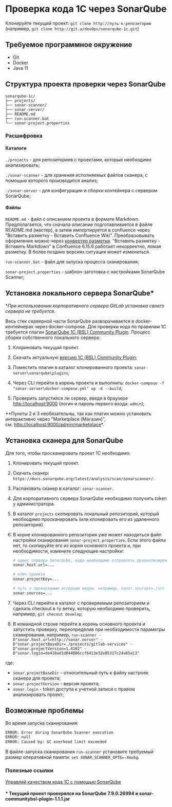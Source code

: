 # Проверка кода 1С через SonarQube

Клонируйте текущий проект:
`git clone http://путь-к-репозиторию` (например, `git clone http://git.a/devOps/sonarqube-1c.git`)

## Требуемое программное окружение

* Git
* Docker
* Java 11

## Структура проекта проверки через SonarQube

```text
sonarqube-1c/
├── projects/
├── sonar-scanner/
├── sonar-server/
├── README.md
├── run-scanner.bat
└── sonar-project.properties
```

### Расшифровка

#### Каталоги

`./projects` - для репозиториев с проектами, которые необходимо анализировать;

`./sonar-scanner` - для хранения исполняемых файлов сканера, с помощью которого производится анализ;

`./sonar-server` - для конфигурации и сборки контейнера с сервером SonarQube;

#### Файлы

`README.md` - файл с описанием проекта в формате Markdown. Предполагается, что сначала описание подготавливается в файле README.md (мастер), а затем импортируется в confluence через "Вставить разметку -  Вставить Confluence Wiki". Преобразовывать оформление можно через [конвертер разметки](http://chunpu.github.io/markdown2confluence/browser/). "Вставить разметку - Вставить Markdown" в Confluence 6.15.6 работает некорректно, ломая разметку. В более поздних версиях ситуация может измениться.

`run-scanner.bat` - файл для запуска процесса сканирования;

`sonar-project.properties` - шаблон-заготовка с настройками SonarQube Scanner;

## Установка локального сервера SonarQube*

**При использовании корпоративного сервера GitLab установка своего сервера не требуется*.

Весь стек серверной части SonarQube разворачивается в docker-контейнерах через docker-compose. Для проверки кода по правилам 1С требуется плагин [SonarQube 1C (BSL) Community Plugin](https://1c-syntax.github.io/sonar-bsl-plugin-community/). Процесс сборки собственного локального сервера:

1. Клориновать текущий проект.

2. Скачать актуальную [версию 1C (BSL) Community Plugin](https://github.com/1c-syntax/sonar-bsl-plugin-community/releases);

3. Поместить плагин в каталог клонированного проекта: `sonar-server\sonarqube\plugins`;

4. Через CLI перейти в корень проекта и выполнить: `docker-compose -f "sonar-server\docker-compose.yml" up -d --build`;

5. Проверить запустился ли сервер, введя в браузере <http://localhost:9000> (логин и пароль первого входа: `admin`);

**Пункты 2 и 3 необязательны, так как плагин можно установить интерактивно через "Marketplace (Магазин)", см. <http://localhost:9000/admin/marketplace>*.

## Установка сканера для SonarQube

Для того, чтобы просканировать проект 1С необходимо:

1. Клонировать текущий проект.

2. Скачать сканер: `https://docs.sonarqube.org/latest/analysis/scan/sonarscanner/`.

3. Распаковать сканер в каталог: `sonar-scanner`.

4. Для корпоративного сервера SonarQube необходимо получить token у администратора.

5. В каталог `projects` скопировать локальный репозиторий, который необходимо просканировать (или клонировать его из удаленного репозитория).

6. В корне клонированного репозитория уже может находиться файл настройки сканирования `sonar-project.properties`. Если этого файла нет, то скопируйте его из корня основного проекта и, при необходимости, измените следующие настройки:

    ```bash
    # адрес сервера SonarQube, куда необходимо отправлять проанализированные данные
    sonar.host.url=...

    # ключ проекта
    sonar.projectKey=...

    # путь к проверяемым исходным кодам, например, sonar.sources=./src или sonar.sources=./src/config
    sonar.sources=...
    ```

7. Через CLI перейти в каталог с проверяемым репозиторием и сделать checkout в ту ветку, которую необходимо проверить, например, `git checout develop`;

8. В командной строке перейти в корень основного проекта и запустить проверку, переопределив при необходимости параметры сканирования, например, `run-scanner -D"sonar.host.url=http://sonar.server" -D"sonar.projectBaseDir=./projects/gitlab-services" -D"sonar.projectVersion=1.4102" -D"sonar.login=de410ad1d044086ccf6413e32e05317c24a85a13"`

где:

* `sonar.projectBaseDir` - относительный путь к файлу настроек сканера для проекта;
* `sonar.projectVersion` - версия проекта;
* `sonar.login` - token доступа к учетной записи с правом анализировать проект;

## Возможные проблемы

Во время запуска сканирования:

```bash
ERROR: Error during SonarQube Scanner execution
ERROR: null
ERROR: Caused by: GC overhead limit exceeded
```

В файле-запуска сканирования `run-scanner` установите требуемый размер оперативной памяти: `set SONAR_SCANNER_OPTS=-Xmx6g`.

### Полезные ссылки

[Управляй качеством кода 1С с помощью SonarQube](https://infostart.ru/public/1089670/)

#### * Текущий проект проверялся на SonarQube 7.9.0.26994 и sonar-communitybsl-plugin-1.1.1.jar
